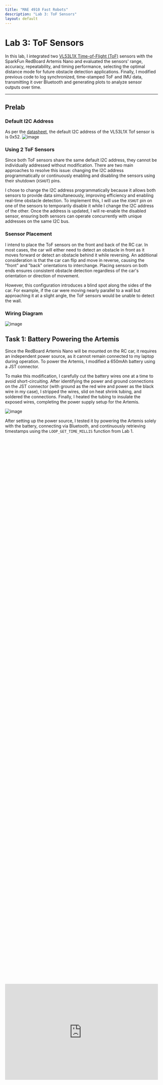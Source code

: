```yaml
---
title: "MAE 4910 Fast Robots"
description: "Lab 3: ToF Sensors"
layout: default
---
```


# Lab 3: ToF Sensors
In this lab, I integrated two [VL53L1X Time-of-Flight (ToF)](https://www.pololu.com/product/3415) sensors with the SparkFun RedBoard Artemis Nano and evaluated the sensors' range, accuracy, repeatability, and timing performance, selecting the optimal distance mode for future obstacle detection applications. Finally, I modified previous code to log synchronized, time-stamped ToF and IMU data, transmitting it over Bluetooth and generating plots to analyze sensor outputs over time.

* * *

## Prelab

### Default I2C Address
As per the [datasheet](https://cdn.sparkfun.com/assets/8/9/9/a/6/VL53L0X_DS.pdf), the default I2C address of the VL53L1X Tof sensor is is 0x52.
![image](../images/lab3/manual.png)

### Using 2 ToF Sensors
Since both ToF sensors share the same default I2C address, they cannot be individually addressed without modification. There are two main approaches to resolve this issue: changing the I2C address programmatically or continuously enabling and disabling the sensors using their shutdown (`XSHUT`) pins. 

I chose to change the I2C address programmatically because it allows both sensors to provide data simultaneously, improving efficiency and enabling real-time obstacle detection. To implement this, I will use the `XSHUT` pin on one of the sensors to temporarily disable it while I change the I2C address of the other. Once the address is updated, I will re-enable the disabled sensor, ensuring both sensors can operate concurrently with unique addresses on the same I2C bus.

### Ssensor Placement
I intend to place the ToF sensors on the front and back of the RC car. In most cases, the car will either need to detect an obstacle in front as it moves forward or detect an obstacle behind it while reversing. An additional consideration is that the car can flip and move in reverse, causing the "front" and "back" orientations to interchange. Placing sensors on both ends ensures consistent obstacle detection regardless of the car's orientation or direction of movement.

However, this configuration introduces a blind spot along the sides of the car. For example, if the car were moving nearly parallel to a wall but approaching it at a slight angle, the ToF sensors would be unable to detect the wall.

### Wiring Diagram
![image](../images/lab3/Wiring_Diagram.svg)

## Task 1: Battery Powering the Artemis
Since the RedBoard Artemis Nano will be mounted on the RC car, it requires an independent power source, as it cannot remain connected to my laptop during operation. To power the Artemis, I modified a 650mAh battery using a JST connector.

To make this modification, I carefully cut the battery wires one at a time to avoid short-circuiting. After identifying the power and ground connections on the JST connector (with ground as the red wire and power as the black wire in my case), I stripped the wires, slid on heat shrink tubing, and soldered the connections. Finally, I heated the tubing to insulate the exposed wires, completing the power supply setup for the Artemis.

![image](../images/lab3/battery.jpg)

After setting up the power source, I tested it by powering the Artemis solely with the battery, connecting via Bluetooth, and continuously retrieving timestamps using the `LOOP_GET_TIME_MILLIS` function from Lab 1.

<div style="display: flex; justify-content: center; align-items: center; height: 100%;">
  <iframe width="560" height="315" src="https://www.youtube.com/embed/rcFw6Q3UXPY" title="Fast Robots Lab 3: Connecting to Bluetooth Wirelessly" frameborder="0" allow="accelerometer; autoplay; clipboard-write; encrypted-media; gyroscope; picture-in-picture; web-share" referrerpolicy="strict-origin-when-cross-origin" allowfullscreen></iframe>
</div>
<br>



## Task 2: Install SparkFun VL53L1X 4m Laser Distance Sensor Library
![image](../images/lab3/install.PNG)


## Task 2: QWIIC Connections
To connect multiple sensors, I used the QWIIC connector on the Artemis. Since simultaneous connections were needed, I incorporated a QWIIC MultiPort and linked it to the Artemis with a short QWIIC cable.

![image](../images/lab3/QWIIC_to_Artemis.jpg)

Afterward, I removed the JST connector from one end of the long QWIIC cable and soldered the corresponding wires to the ToF sensor following the [documentation](https://www.sparkfun.com/qwiic).
<div style="text-align: center;">
  <img src="../images/lab3/QWIIC_Doc.PNG" alt="Description" width="400">
</div>


This is the result.

![image](../images/lab3/QWIIC_to_ToF.jpg)
<div style="text-align: center;">
  <img src="../images/lab3/QWIIC.jpg" alt="Description" width="400">
</div>


## Task 3: Scanning for the I2C Address
To scan the I2C address of the ToF sensor, I used the `Example05_Wire_I2C` sketch located in File->Examples->Apollo3. Below are the results from running this code in the serial monitor.

![image](../images/lab3/i2c_address.PNG)

The datasheet indicates that the default address of the ToF sensor is 0x52. However, the I2C scan returned an address of 0x29. This discrepancy occurs because the least significant bit (LSB) of the address packet is reserved for indicating the read/write operation in the I2C protocol and is not part of the actual device address. The I2C scan omits this LSB, effectively performing a right shift of the address: `0b01010010 (0x52) → 0b00101001 (0x29)`.

## Task 4: ToF Sensor Mode


Controlling the RC car with the remote was challenging and imprecise, highlighting the necessity of implementing autonomous control for improved stability and maneuverability.

## Discussion
This lab highlighted the importance of managing data transmission when implementing the complementary filter, as sending excessive data can cause BLE communication to crash. Understanding this limitation will be crucial for optimizing data handling in future labs.

* * *

# Acknowledgements
*   I referenced Nila Narayan and Stephan Wagner’s pages.
